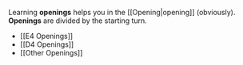Learning **openings** helps you in the [[Opening|opening]] (obviously).
**Openings** are divided by the starting turn.
- [[E4 Openings]]
- [[D4 Openings]]
- [[Other Openings]]
